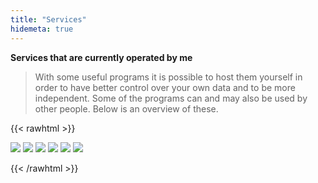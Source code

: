 ```yaml
---
title: "Services"
hidemeta: true
---
```


**Services that are currently operated by me**

> With some useful programs it is possible to host them yourself in order to have better control over your own data and to be more independent. Some of the programs can and may also be used by other people. Below is an overview of these.

<!-- raw html -->

{{< rawhtml >}}

<a href="https://cloud.xelayz.com" target="_blank"><img src="/images/nextcloud.jpg"></a>
<a href="https://meet.xelayz.com" target="_blank"><img src="/images/jitsi.jpg"></a>
<a href="ts3server://ts.xelayz.com?port=9987"><img src="/images/teamspeaks.jpg"></a>
<a href="https://paste.xelayz.com" target="_blank"><img src="/images/privatebin.jpg"></a>
<a href="https://track.xelayz.com" target="_blank"><img src="/images/hauk.jpg"></a>
<a href="https://mc.xelayz.com" target="_blank"><img src="/images/minecraft.jpg"></a>

{{< /rawhtml >}}
